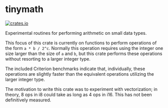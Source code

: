 # tinymath

[![crates.io](https://img.shields.io/crates/v/tinymath)](https://crates.io/crates/tinymath)

Experimental routines for performing arithmetic on small data types.

This focus of this crate is currently on functions to perform operations
of the form `a * b / 2^c`. Normally this operation requires using the
integer one size larger than the size of `a` and `b`, but this crate
performs these operations without resorting to a larger integer type.

The included Criterion benchmarks indicate that, individually, these
operations are slightly faster than the equivalent operations utilizing
the larger integer type.

The motivation to write this crate was to experiment with vectorization;
in theory, 8 ops in i8 could take as long as 4 ops in i16. This has not
been definitively measured.
